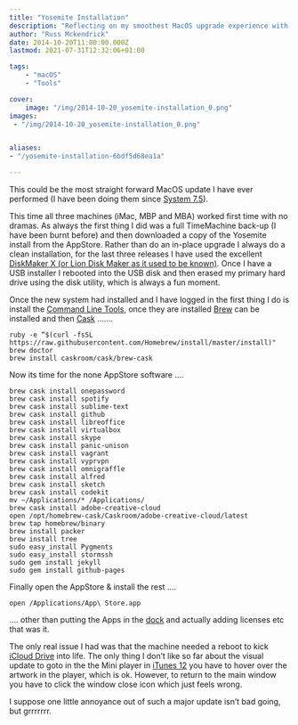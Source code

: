 ```yaml
---
title: "Yosemite Installation"
description: "Reflecting on my smoothest MacOS upgrade experience with Yosemite: a journey from backup to clean installation and setting up my essentials."
author: "Russ Mckendrick"
date: 2014-10-20T11:00:00.000Z
lastmod: 2021-07-31T12:32:06+01:00

tags:
    - "macOS"
    - "Tools"

cover:
    image: "/img/2014-10-20_yosemite-installation_0.png" 
images:
 - "/img/2014-10-20_yosemite-installation_0.png"


aliases:
- "/yosemite-installation-6bdf5d68ea1a"

---
```


This could be the most straight forward MacOS update I have ever performed (I have been doing them since [System 7.5](http://en.wikipedia.org/wiki/System_7)).

This time all three machines (iMac, MBP and MBA) worked first time with no dramas. As always the first thing I did was a full TimeMachine back-up (I have been burnt before) and then downloaded a copy of the Yosemite install from the AppStore. Rather than do an in-place upgrade I always do a clean installation, for the last three releases I have used the excellent [DiskMaker X (or Lion Disk Maker as it used to be known)](http://liondiskmaker.com). Once I have a USB installer I rebooted into the USB disk and then erased my primary hard drive using the disk utility, which is always a fun moment.

Once the new system had installed and I have logged in the first thing I do is install the [Command Line Tools](http://adcdownload.apple.com/Developer_Tools/command_line_tools_os_x_10.10_for_xcode__xcode_6.1/command_line_tools_for_osx_10.10_for_xcode_6.1.dmg), once they are installed [Brew](http://brew.sh/) can be installed and then [Cask](/2014/05/26/cask/) …….

```
ruby -e “$(curl -fsSL https://raw.githubusercontent.com/Homebrew/install/master/install)"
brew doctor
brew install caskroom/cask/brew-cask
```

Now its time for the none AppStore software ….

```
brew cask install onepassword
brew cask install spotify
brew cask install sublime-text
brew cask install github
brew cask install libreoffice
brew cask install virtualbox
brew cask install skype
brew cask install panic-unison
brew cask install vagrant
brew cask install vyprvpn
brew cask install omnigraffle
brew cask install alfred
brew cask install sketch
brew cask install codekit
mv ~/Applications/* /Applications/
brew cask install adobe-creative-cloud
open /opt/homebrew-cask/Caskroom/adobe-creative-cloud/latest
brew tap homebrew/binary
brew install packer
brew install tree
sudo easy_install Pygments
sudo easy_install stormssh
sudo gem install jekyll
sudo gem install github-pages
```

Finally open the AppStore & install the rest ….

```
open /Applications/App\ Store.app
```

…. other than putting the Apps in the [dock](http://en.wikipedia.org/wiki/Dock_%28OS_X%29) and actually adding licenses etc that was it.

The only real issue I had was that the machine needed a reboot to kick [iCloud Drive](https://www.apple.com/uk/ios/whats-new/icloud-drive/) into life. The only thing I don’t like so far about the visual update to goto in the the Mini player in [iTunes 12](https://www.apple.com/uk/itunes/) you have to hover over the artwork in the player, which is ok. However, to return to the main window you have to click the window close icon which just feels wrong.

I suppose one little annoyance out of such a major update isn’t bad going, but grrrrrrr.
